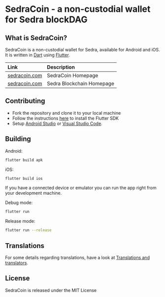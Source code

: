 # SedraCoin - a non-custodial wallet for Sedra blockDAG

## What is SedraCoin?

SedraCoin is a non-custodial wallet for Sedra, available for Android and iOS. It is written in [Dart](https://dart.dev) using [Flutter](https://flutter.dev).

| Link | Description |
| :----- | :------ |
[sedracoin.com](https://sedracoin.com) | SedraCoin Homepage
[sedracoin.com](https://sedracoin.com) | Sedra Blockchain Homepage

## Contributing

* Fork the repository and clone it to your local machine
* Follow the instructions [here](https://flutter.io/docs/get-started/install) to install the Flutter SDK
* Setup [Android Studio](https://flutter.io/docs/development/tools/android-studio) or [Visual Studio Code](https://flutter.io/docs/development/tools/vs-code).

## Building

Android: 
```bash
flutter build apk
```

iOS: 
```bash
flutter build ios
```

If you have a connected device or emulator you can run the app right from your development machine.

Debug mode:
```bash
flutter run
``` 

Release mode:
```bash
flutter run --release
```

## Translations

For some details regarding translations, have a look at [Translations and translators](./TRANSLATORS.md).

## License

SedraCoin is released under the MIT License
